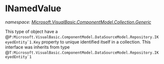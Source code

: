 ﻿# INamedValue
_namespace: [Microsoft.VisualBasic.ComponentModel.Collection.Generic](./index.md)_

This type of object have a @``P:Microsoft.VisualBasic.ComponentModel.DataSourceModel.Repository.IKeyedEntity`1.Key`` property to unique identified itself in a collection.
 This interface was inherits from type @``T:Microsoft.VisualBasic.ComponentModel.DataSourceModel.Repository.IKeyedEntity`1``




